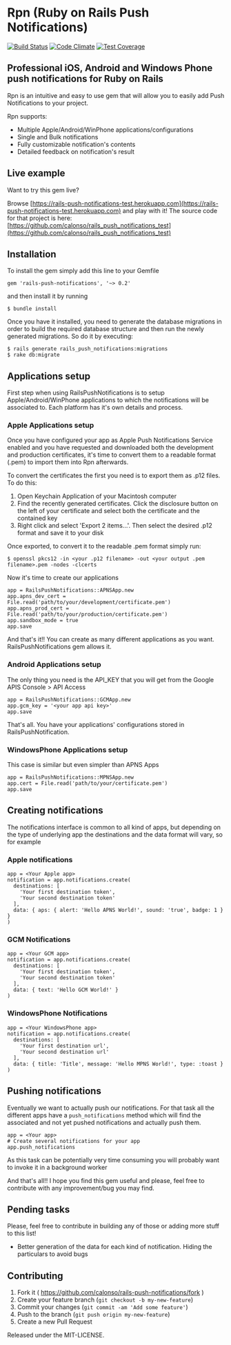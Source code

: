 # Rpn (Ruby on Rails Push Notifications)
[![Build Status](https://travis-ci.org/calonso/rails-push-notifications.svg)](https://travis-ci.org/calonso/rails-push-notifications) [![Code Climate](https://codeclimate.com/github/calonso/rails-push-notifications/badges/gpa.svg)](https://codeclimate.com/github/calonso/rails-push-notifications) [![Test Coverage](https://codeclimate.com/github/calonso/rails-push-notifications/badges/coverage.svg)](https://codeclimate.com/github/calonso/rails-push-notifications/coverage)
## Professional iOS, Android and Windows Phone push notifications for Ruby on Rails

Rpn is an intuitive and easy to use gem that will allow you to easily add Push Notifications to your project.

Rpn supports:

* Multiple Apple/Android/WinPhone applications/configurations
* Single and Bulk notifications
* Fully customizable notification's contents
* Detailed feedback on notification's result

## Live example

Want to try this gem live?

Browse [https://rails-push-notifications-test.herokuapp.com](https://rails-push-notifications-test.herokuapp.com) and play with it!
The source code for that project is here: [https://github.com/calonso/rails_push_notifications_test](https://github.com/calonso/rails_push_notifications_test)

## Installation
To install the gem simply add this line to your Gemfile

    gem 'rails-push-notifications', '~> 0.2'

and then install it by running

    $ bundle install

Once you have it installed, you need to generate the database migrations in order to build the required database structure and then run the newly generated migrations. So do it by executing:

    $ rails generate rails_push_notifications:migrations
    $ rake db:migrate

## Applications setup

First step when using RailsPushNotifications is to setup Apple/Android/WinPhone applications to which the notifications will be associated to. Each platform has it's own details and process.

### Apple Applications setup

Once you have configured your app as Apple Push Notifications Service enabled and you have requested and downloaded both the development and production certificates, it's time to convert them to a readable format (.pem) to import them into Rpn afterwards.

To convert the certificates the first you need is to export them as .p12 files. To do this:

1. Open Keychain Application of your Macintosh computer
2. Find the recently generated certificates. Click the disclosure button on the left of your certificate and select both the certificate and the contained key
3. Right click and select 'Export 2 items...'. Then select the desired .p12 format and save it to your disk

Once exported, to convert it to the readable .pem format simply run:

    $ openssl pkcs12 -in <your .p12 filename> -out <your output .pem filename>.pem -nodes -clcerts

Now it's time to create our applications

    app = RailsPushNotifications::APNSApp.new
    app.apns_dev_cert = File.read('path/to/your/development/certificate.pem')
    app.apns_prod_cert = File.read('path/to/your/production/certificate.pem')
    app.sandbox_mode = true
    app.save

And that's it!! You can create as many different applications as you want. RailsPushNotifications gem allows it.

### Android Applications setup

The only thing you need is the API_KEY that you will get from the Google APIS Console > API Access

    app = RailsPushNotifications::GCMApp.new
    app.gcm_key = '<your app api key>'
    app.save

That's all. You have your applications' configurations stored in RailsPushNotification.

### WindowsPhone Applications setup

This case is similar but even simpler than APNS Apps

    app = RailsPushNotifications::MPNSApp.new
    app.cert = File.read('path/to/your/certificate.pem')
    app.save

## Creating notifications

The notifications interface is common to all kind of apps, but depending on the type of underlying app
the destinations and the data format will vary, so for example

### Apple notifications

    app = <Your Apple app>
    notification = app.notifications.create(
      destinations: [
        'Your first destination token',
        'Your second destination token'
      ],
      data: { aps: { alert: 'Hello APNS World!', sound: 'true', badge: 1 } }
    )

### GCM Notifications

    app = <Your GCM app>
    notification = app.notifications.create(
      destinations: [
        'Your first destination token',
        'Your second destination token'
      ],
      data: { text: 'Hello GCM World!' }
    )

### WindowsPhone Notifications

    app = <Your WindowsPhone app>
    notification = app.notifications.create(
      destinations: [
        'Your first destination url',
        'Your second destination url'
      ],
      data: { title: 'Title', message: 'Hello MPNS World!', type: :toast }
    )

## Pushing notifications

Eventually we want to actually push our notifications. For that task all the different apps
have a `push_notifications` method which will find the associated and not yet pushed notifications
and actually push them.

    app = <Your app>
    # Create several notifications for your app
    app.push_notifications

As this task can be potentially very time consuming you will probably want to invoke it in
a background worker

And that's all!! I hope you find this gem useful and please, feel free to contribute with
any improvement/bug you may find.

## Pending tasks

Please, feel free to contribute in building any of those or adding more stuff to this list!

* Better generation of the data for each kind of notification. Hiding the particulars
to avoid bugs

## Contributing

1. Fork it ( https://github.com/calonso/rails-push-notifications/fork )
2. Create your feature branch (`git checkout -b my-new-feature`)
3. Commit your changes (`git commit -am 'Add some feature'`)
4. Push to the branch (`git push origin my-new-feature`)
5. Create a new Pull Request

Released under the MIT-LICENSE.

